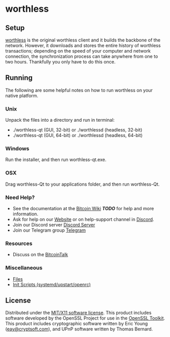 worthless
=====================

Setup
---------------------
[worthless](https://www.worthlessproject.org/worthless-wallets/) is the original worthless client and it builds the backbone of the network. However, it downloads and stores the entire history of worthless transactions; depending on the speed of your computer and network connection, the synchronization process can take anywhere from one to two hours. Thankfully you only have to do this once.

Running
---------------------
The following are some helpful notes on how to run worthless on your native platform.

### Unix

Unpack the files into a directory and run in terminal:

- ./worthless-qt (GUI, 32-bit) or ./worthlessd (headless, 32-bit)
- ./worthless-qt (GUI, 64-bit) or ./worthlessd (headless, 64-bit)

### Windows

Run the installer, and then run worthless-qt.exe.

### OSX

Drag worthless-Qt to your applications folder, and then run worthless-Qt.

### Need Help?

* See the documentation at the [Bitcoin Wiki](https://en.bitcoin.it/wiki/Main_Page) ***TODO***
for help and more information.
* Ask for help on our [Website](https://www.worthlessproject.org/help-support/) or on help-support channel in [Discord](http://discordapp.com/invite/B8F7Jdv).
* Join our Discord server [Discord Server](http://discordapp.com/invite/B8F7Jdv)
* Join our Telegram group [Telegram](http://t.me/worthlesscoin )

### Resources

* Discuss on the [BitcoinTalk](https://bitcointalk.org/index.php?topic=1848351.0)

### Miscellaneous

- [Files](files.md)
- [Init Scripts (systemd/upstart/openrc)](init.md)

License
---------------------
Distributed under the [MIT/X11 software license](http://www.opensource.org/licenses/mit-license.php).
This product includes software developed by the OpenSSL Project for use in the [OpenSSL Toolkit](https://www.openssl.org/). This product includes
cryptographic software written by Eric Young ([eay@cryptsoft.com](mailto:eay@cryptsoft.com)), and UPnP software written by Thomas Bernard.
